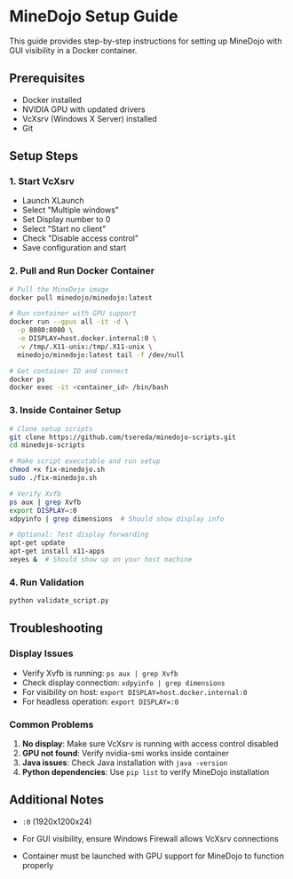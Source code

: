 # MineDojo Setup Guide

This guide provides step-by-step instructions for setting up MineDojo with GUI visibility in a Docker container.

## Prerequisites

- Docker installed
- NVIDIA GPU with updated drivers
- VcXsrv (Windows X Server) installed
- Git

## Setup Steps

### 1. Start VcXsrv
- Launch XLaunch
- Select "Multiple windows"
- Set Display number to 0
- Select "Start no client"
- Check "Disable access control"
- Save configuration and start

### 2. Pull and Run Docker Container
```bash
# Pull the MineDojo image
docker pull minedojo/minedojo:latest

# Run container with GPU support
docker run --gpus all -it -d \
  -p 8080:8080 \
  -e DISPLAY=host.docker.internal:0 \
  -v /tmp/.X11-unix:/tmp/.X11-unix \
  minedojo/minedojo:latest tail -f /dev/null

# Get container ID and connect
docker ps
docker exec -it <container_id> /bin/bash
```

### 3. Inside Container Setup
```bash
# Clone setup scripts
git clone https://github.com/tsereda/minedojo-scripts.git
cd minedojo-scripts

# Make script executable and run setup
chmod +x fix-minedojo.sh
sudo ./fix-minedojo.sh

# Verify Xvfb
ps aux | grep Xvfb
export DISPLAY=:0
xdpyinfo | grep dimensions  # Should show display info

# Optional: Test display forwarding
apt-get update
apt-get install x11-apps
xeyes &  # Should show up on your host machine
```

### 4. Run Validation
```bash
python validate_script.py
```

## Troubleshooting

### Display Issues
- Verify Xvfb is running: `ps aux | grep Xvfb`
- Check display connection: `xdpyinfo | grep dimensions`
- For visibility on host: `export DISPLAY=host.docker.internal:0`
- For headless operation: `export DISPLAY=:0`

### Common Problems
1. **No display**: Make sure VcXsrv is running with access control disabled
2. **GPU not found**: Verify nvidia-smi works inside container
3. **Java issues**: Check Java installation with `java -version`
4. **Python dependencies**: Use `pip list` to verify MineDojo installation

## Additional Notes

  - `:0` (1920x1200x24) 

- For GUI visibility, ensure Windows Firewall allows VcXsrv connections
- Container must be launched with GPU support for MineDojo to function properly

